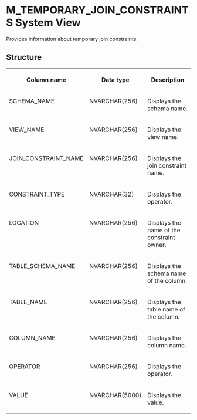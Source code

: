 <!-- loiod21b1871d295101492fdd7cb6de70542 -->

# M\_TEMPORARY\_JOIN\_CONSTRAINTS System View

Provides information about temporary join constraints.



<a name="loiod21b1871d295101492fdd7cb6de70542___m__t_e_m_p_o_r_a_r_y__j_o_i_n__c_o_n_s_t_r_a_i_n_t_s_1struct_M_TEMPORARY_JOIN_CONSTRAINTS"/>

## Structure


<table>
<tr>
<th valign="top">

Column name

</th>
<th valign="top">

Data type

</th>
<th valign="top">

Description

</th>
</tr>
<tr>
<td valign="top">

SCHEMA\_NAME

</td>
<td valign="top">

NVARCHAR\(256\)

</td>
<td valign="top">

Displays the schema name.

</td>
</tr>
<tr>
<td valign="top">

VIEW\_NAME

</td>
<td valign="top">

NVARCHAR\(256\)

</td>
<td valign="top">

Displays the view name.

</td>
</tr>
<tr>
<td valign="top">

JOIN\_CONSTRAINT\_NAME

</td>
<td valign="top">

NVARCHAR\(256\)

</td>
<td valign="top">

Displays the join constraint name.

</td>
</tr>
<tr>
<td valign="top">

CONSTRAINT\_TYPE

</td>
<td valign="top">

NVARCHAR\(32\)

</td>
<td valign="top">

Displays the operator.

</td>
</tr>
<tr>
<td valign="top">

LOCATION

</td>
<td valign="top">

NVARCHAR\(256\)

</td>
<td valign="top">

Displays the name of the constraint owner.

</td>
</tr>
<tr>
<td valign="top">

TABLE\_SCHEMA\_NAME

</td>
<td valign="top">

NVARCHAR\(256\)

</td>
<td valign="top">

Displays the schema name of the column.

</td>
</tr>
<tr>
<td valign="top">

TABLE\_NAME

</td>
<td valign="top">

NVARCHAR\(256\)

</td>
<td valign="top">

Displays the table name of the column.

</td>
</tr>
<tr>
<td valign="top">

COLUMN\_NAME

</td>
<td valign="top">

NVARCHAR\(256\)

</td>
<td valign="top">

Displays the column name.

</td>
</tr>
<tr>
<td valign="top">

OPERATOR

</td>
<td valign="top">

NVARCHAR\(256\)

</td>
<td valign="top">

Displays the operator.

</td>
</tr>
<tr>
<td valign="top">

VALUE

</td>
<td valign="top">

NVARCHAR\(5000\)

</td>
<td valign="top">

Displays the value.

</td>
</tr>
</table>

